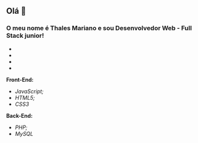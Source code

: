 ## Olá 👋

<!--
**ThalezJs/ThalezJs** is a ✨ _special_ ✨ repository because its `README.md` (this file) appears on your GitHub profile.

Here are some ideas to get you started:

- 🔭 I’m currently working on ...
- 🌱 I’m currently learning ...
- 👯 I’m looking to collaborate on ...
- 🤔 I’m looking for help with ...
- 💬 Ask me about ...
- 📫 How to reach me: ...
- 😄 Pronouns: ...
- ⚡ Fun fact: ...
-->

### O meu nome é Thales Mariano e sou Desenvolvedor Web - Full Stack junior!
*
*
*
*
 **Front-End:**
 - *JavaScript;*
 - *HTML5;*
 - *CSS3*
 
 **Back-End:**
 - *PHP;*
 - *MySQL*
